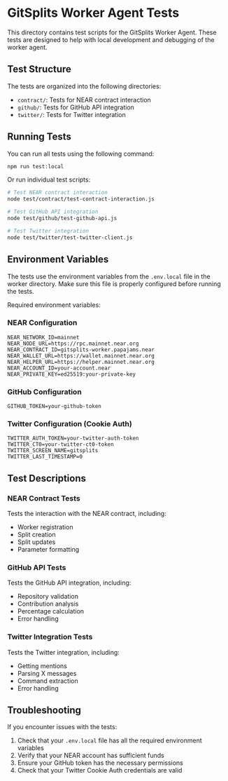 # GitSplits Worker Agent Tests

This directory contains test scripts for the GitSplits Worker Agent. These tests are designed to help with local development and debugging of the worker agent.

## Test Structure

The tests are organized into the following directories:

- `contract/`: Tests for NEAR contract interaction
- `github/`: Tests for GitHub API integration
- `twitter/`: Tests for Twitter integration

## Running Tests

You can run all tests using the following command:

```bash
npm run test:local
```

Or run individual test scripts:

```bash
# Test NEAR contract interaction
node test/contract/test-contract-interaction.js

# Test GitHub API integration
node test/github/test-github-api.js

# Test Twitter integration
node test/twitter/test-twitter-client.js
```

## Environment Variables

The tests use the environment variables from the `.env.local` file in the worker directory. Make sure this file is properly configured before running the tests.

Required environment variables:

### NEAR Configuration
```
NEAR_NETWORK_ID=mainnet
NEAR_NODE_URL=https://rpc.mainnet.near.org
NEAR_CONTRACT_ID=gitsplits-worker.papajams.near
NEAR_WALLET_URL=https://wallet.mainnet.near.org
NEAR_HELPER_URL=https://helper.mainnet.near.org
NEAR_ACCOUNT_ID=your-account.near
NEAR_PRIVATE_KEY=ed25519:your-private-key
```

### GitHub Configuration
```
GITHUB_TOKEN=your-github-token
```

### Twitter Configuration (Cookie Auth)
```
TWITTER_AUTH_TOKEN=your-twitter-auth-token
TWITTER_CT0=your-twitter-ct0-token
TWITTER_SCREEN_NAME=gitsplits
TWITTER_LAST_TIMESTAMP=0
```

## Test Descriptions

### NEAR Contract Tests

Tests the interaction with the NEAR contract, including:
- Worker registration
- Split creation
- Split updates
- Parameter formatting

### GitHub API Tests

Tests the GitHub API integration, including:
- Repository validation
- Contribution analysis
- Percentage calculation
- Error handling

### Twitter Integration Tests

Tests the Twitter integration, including:
- Getting mentions
- Parsing X messages
- Command extraction
- Error handling

## Troubleshooting

If you encounter issues with the tests:

1. Check that your `.env.local` file has all the required environment variables
2. Verify that your NEAR account has sufficient funds
3. Ensure your GitHub token has the necessary permissions
4. Check that your Twitter Cookie Auth credentials are valid
